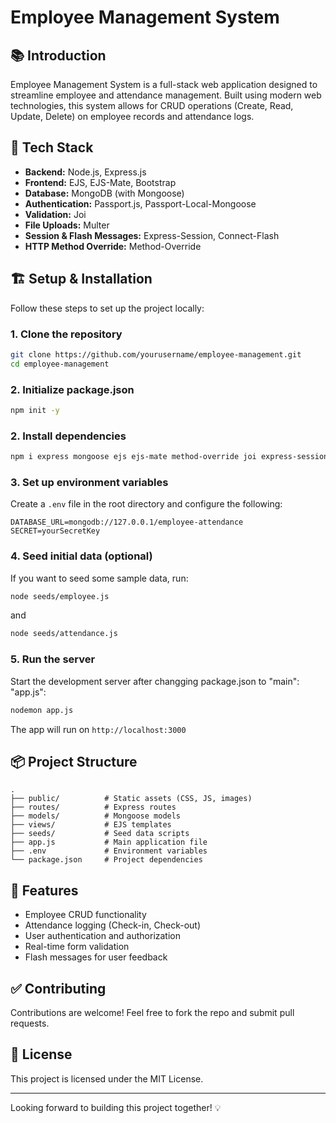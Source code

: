 # Employee Management System

## 📚 Introduction
Employee Management System is a full-stack web application designed to streamline employee and attendance management. Built using modern web technologies, this system allows for CRUD operations (Create, Read, Update, Delete) on employee records and attendance logs.

## 🚀 Tech Stack
- **Backend:** Node.js, Express.js
- **Frontend:** EJS, EJS-Mate, Bootstrap
- **Database:** MongoDB (with Mongoose)
- **Authentication:** Passport.js, Passport-Local-Mongoose
- **Validation:** Joi
- **File Uploads:** Multer
- **Session & Flash Messages:** Express-Session, Connect-Flash
- **HTTP Method Override:** Method-Override

## 🏗️ Setup & Installation

Follow these steps to set up the project locally:

### 1. Clone the repository
```bash
git clone https://github.com/yourusername/employee-management.git
cd employee-management
```

### 2. Initialize package.json
```bash
npm init -y
```

### 2. Install dependencies
```bash
npm i express mongoose ejs ejs-mate method-override joi express-session connect-flash passport passport-local-mongoose multer
```

### 3. Set up environment variables
Create a `.env` file in the root directory and configure the following:
```
DATABASE_URL=mongodb://127.0.0.1/employee-attendance
SECRET=yourSecretKey
```

### 4. Seed initial data (optional)
If you want to seed some sample data, run:
```bash
node seeds/employee.js
```
and
```bash
node seeds/attendance.js
```

### 5. Run the server
Start the development server after changging package.json to "main": "app.js":
```bash
nodemon app.js
```
The app will run on `http://localhost:3000`

## 📦 Project Structure
```
.
├── public/          # Static assets (CSS, JS, images)
├── routes/          # Express routes
├── models/          # Mongoose models
├── views/           # EJS templates
├── seeds/           # Seed data scripts
├── app.js           # Main application file
├── .env             # Environment variables
└── package.json     # Project dependencies
```

## 📄 Features
- Employee CRUD functionality
- Attendance logging (Check-in, Check-out)
- User authentication and authorization
- Real-time form validation
- Flash messages for user feedback

## ✅ Contributing
Contributions are welcome! Feel free to fork the repo and submit pull requests.

## 📝 License
This project is licensed under the MIT License.

---

Looking forward to building this project together! 💡

